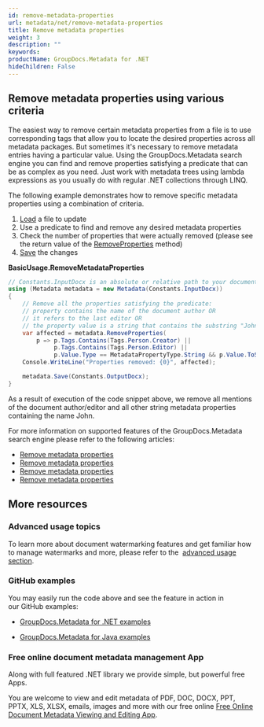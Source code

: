 ```yaml
---
id: remove-metadata-properties
url: metadata/net/remove-metadata-properties
title: Remove metadata properties
weight: 3
description: ""
keywords: 
productName: GroupDocs.Metadata for .NET
hideChildren: False
---
```

## Remove metadata properties using various criteria

The easiest way to remove certain metadata properties from a file is to use corresponding tags that allow you to locate the desired properties across all metadata packages. But sometimes it's necessary to remove metadata entries having a particular value. Using the GroupDocs.Metadata search engine you can find and remove properties satisfying a predicate that can be as complex as you need. Just work with metadata trees using lambda expressions as you usually do with regular .NET collections through LINQ.

The following example demonstrates how to remove specific metadata properties using a combination of criteria.

1.  [Load](Remove%2Bmetadata%2Bproperties.html) a file to update
2.  Use a predicate to find and remove any desired metadata properties
3.  Check the number of properties that were actually removed (please see the return value of the [RemoveProperties](https://apireference.groupdocs.com/net/metadata/groupdocs.metadata/metadata/methods/removeproperties) method)
4.  [Save](Remove%2Bmetadata%2Bproperties.html) the changes

**BasicUsage.RemoveMetadataProperties**

```csharp
// Constants.InputDocx is an absolute or relative path to your document. Ex: @"C:\Docs\source.docx"
using (Metadata metadata = new Metadata(Constants.InputDocx))
{
	// Remove all the properties satisfying the predicate:
	// property contains the name of the document author OR
	// it refers to the last editor OR
	// the property value is a string that contains the substring "John" (to remove any mentions of John from the detected metadata)
	var affected = metadata.RemoveProperties(
		p => p.Tags.Contains(Tags.Person.Creator) ||
			 p.Tags.Contains(Tags.Person.Editor) ||
			 p.Value.Type == MetadataPropertyType.String && p.Value.ToString().Contains("John"));
	Console.WriteLine("Properties removed: {0}", affected);

	metadata.Save(Constants.OutputDocx);
}
```

As a result of execution of the code snippet above, we remove all mentions of the document author/editor and all other string metadata properties containing the name John.

For more information on supported features of the GroupDocs.Metadata search engine please refer to the following articles:

*   [Remove metadata properties](Remove%2Bmetadata%2Bproperties.html)
*   [Remove metadata properties](Remove%2Bmetadata%2Bproperties.html)
*   [Remove metadata properties](Remove%2Bmetadata%2Bproperties.html)
*   [Remove metadata properties](Remove%2Bmetadata%2Bproperties.html)

## More resources

### Advanced usage topics

To learn more about document watermarking features and get familiar how to manage watermarks and more, please refer to the  [advanced usage section](Advanced%2BUsage.html).

### GitHub examples

You may easily run the code above and see the feature in action in our GitHub examples:

*   [GroupDocs.Metadata for .NET examples](https://github.com/groupdocs-metadata/GroupDocs.Metadata-for-.NET)
    
*   [GroupDocs.Metadata for Java examples](https://github.com/groupdocs-metadata/GroupDocs.Metadata-for-Java)
    

### Free online document metadata management App

Along with full featured .NET library we provide simple, but powerful free Apps.

You are welcome to view and edit metadata of PDF, DOC, DOCX, PPT, PPTX, XLS, XLSX, emails, images and more with our free online [Free Online Document Metadata Viewing and Editing App](https://products.groupdocs.app/metadata).
